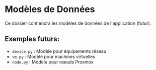 # Modèles de Données

Ce dossier contiendra les modèles de données de l'application (futur).

## Exemples futurs:
- `device.py` : Modèle pour équipements réseau
- `vm.py` : Modèle pour machines virtuelles  
- `node.py` : Modèle pour nœuds Proxmox
